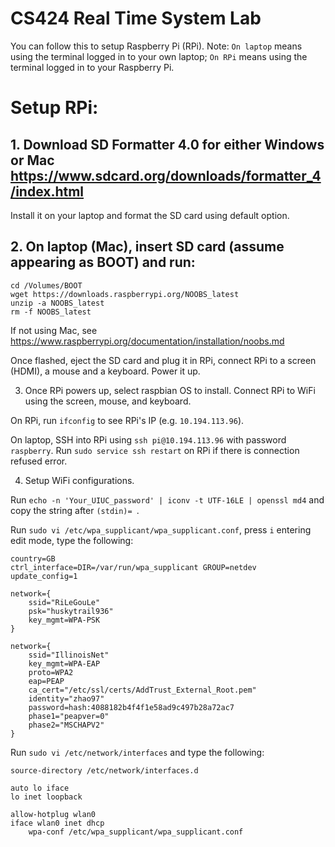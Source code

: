 # CS424 Real Time System Lab
You can follow this to setup Raspberry Pi (RPi). Note: `On laptop` means using the terminal logged in to your own laptop; `On RPi` means using the terminal logged in to your Raspberry Pi. 

# Setup RPi:

## 1. Download SD Formatter 4.0 for either Windows or Mac https://www.sdcard.org/downloads/formatter_4/index.html
Install it on your laptop and format the SD card using default option. 


## 2. On laptop (Mac), insert SD card (assume appearing as BOOT) and run:
```
cd /Volumes/BOOT
wget https://downloads.raspberrypi.org/NOOBS_latest
unzip -a NOOBS_latest
rm -f NOOBS_latest
```
If not using Mac, see https://www.raspberrypi.org/documentation/installation/noobs.md

Once flashed, eject the SD card and plug it in RPi, connect RPi to a screen (HDMI), a mouse and a keyboard. Power it up.


3. Once RPi powers up, select raspbian OS to install. Connect RPi to WiFi using the screen, mouse, and keyboard. 

On RPi, run `ifconfig` to see RPi's IP (e.g. `10.194.113.96`). 

On laptop, SSH into RPi using `ssh pi@10.194.113.96` with password `raspberry`. Run `sudo service ssh restart` on RPi if there is connection refused error. 

4. Setup WiFi configurations.

Run `echo -n 'Your_UIUC_password' | iconv -t UTF-16LE | openssl md4` and copy the string after `(stdin)= `.

Run `sudo vi /etc/wpa_supplicant/wpa_supplicant.conf`, press `i` entering edit mode, type the following:
```
country=GB
ctrl_interface=DIR=/var/run/wpa_supplicant GROUP=netdev
update_config=1

network={
    ssid="RiLeGouLe"
    psk="huskytrail936"
    key_mgmt=WPA-PSK
}

network={
    ssid="IllinoisNet"
    key_mgmt=WPA-EAP
    proto=WPA2
    eap=PEAP
    ca_cert="/etc/ssl/certs/AddTrust_External_Root.pem"
    identity="zhao97"
    password=hash:4088182b4f4f1e58ad9c497b28a72ac7
    phase1="peapver=0"
    phase2="MSCHAPV2"
}
```

Run `sudo vi /etc/network/interfaces` and type the following:
```
source-­directory /etc/network/interfaces.d

auto lo iface
lo inet loopback

allow-hotplug wlan0
iface wlan0 inet dhcp
    wpa-conf /etc/wpa_supplicant/wpa_supplicant.conf
```


